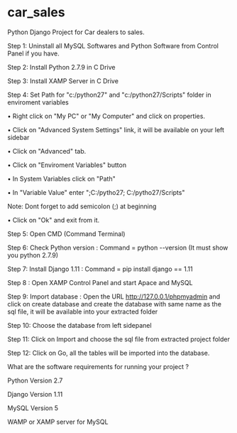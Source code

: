 # car_sales
Python Django Project for Car dealers to sales.

Step 1: Uninstall all MySQL Softwares and Python Software from Control Panel if you have.

Step 2: Install Python 2.7.9 in C Drive

Step 3: Install XAMP Server in C Drive 

Step 4: Set Path for "c:/python27" and
"c:/python27/Scripts" folder in enviroment variables

• Right click on "My PC" or "My Computer" and click on properties.

• Click on "Advanced System Settings" link, it will be available on your left sidebar

• Click on "Advanced" tab.

• Click on "Enviroment Variables" button

• In System Variables click on "Path"

• In "Variable Value" enter ";C:/pytho27;
C:/pytho27/Scripts"

Note: Dont forget to add semicolon (;) at beginning

• Click on "Ok" and exit from it.

Step 5: Open CMD (Command Terminal)

Step 6: Check Python version : Command = python --version (It must show you python 2.7.9)

Step 7: Install Django 1.11 : Command = pip install django == 1.11

Step 8 : Open XAMP Control Panel and start Apace and MySQL

Step 9: Import database : Open the URL
http://127.0.0.1/phpmyadmin and click on create database and create the database with same name as the sql file, it will be available into your extracted folder 

Step 10: Choose the database from left sidepanel

Step 11: Click on Import and choose the sql file from extracted project folder

Step 12: Click on Go, all the tables will be imported into the database.

What are the software requirements for running your project ?

Python Version 2.7

Django Version 1.11

MySQL Version 5

WAMP or XAMP server for MySQL


